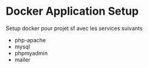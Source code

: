 # Docker Application Setup
Setup docker pour projet sf avec les services suivants

- php-apache
- mysql
- phpmyadmin
- mailer